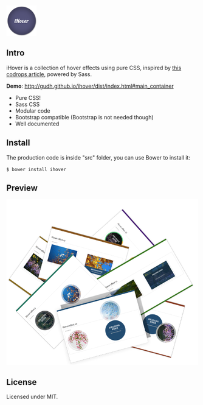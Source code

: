 
![thumbnail](./preview/thumb.png)

## Intro
iHover is a collection of hover effects using pure CSS, inspired by [this codrops article](http://tympanus.net/codrops/2012/08/08/circle-hover-effects-with-css-transitions/), powered by Sass.

**Demo**: http://gudh.github.io/ihover/dist/index.html#main_container

* Pure CSS!
* Sass CSS
* Modular code
* Bootstrap compatible (Bootstrap is not needed though)
* Well documented


## Install
The production code is inside "src" folder, you can use Bower to install it:
```
$ bower install ihover
```


## Preview
![preview image](./preview/preview.png)


## License
Licensed under MIT.